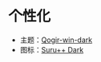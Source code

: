 # 个性化

- 主题：[Qogir-win-dark](https://github.com/vinceliuice/Qogir-theme)
- 图标：[Suru++ Dark](https://github.com/gusbemacbe/suru-plus-dark)